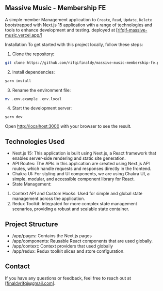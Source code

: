 ## Massive Music - Membership FE

A simple member Management application to `Create`, `Read`, `Update`, `Delete` bootstrapped with Next.js 15 application with a range of technologies and tools to enhance development and testing. deployed at [[rifqif-massive-music.vercel.app/](https://massive-music-membership-fe.vercel.app/)]

Installation
To get started with this project locally, follow these steps:

1. Clone the repository:

```bash
git clone https://github.com/rifqifinaldy/massive-music-membership-fe.git
```

2. Install dependencies:

```bash
yarn install
```

3. Rename the environment file:

```bash
mv .env.example .env.local
```

4. Start the development server:

```bash
yarn dev
```

Open [http://localhost:3000](http://localhost:3000) with your browser to see the result.

## Technologies Used

- Next.js 15: This application is built using Next.js, a React framework that enables server-side rendering and static site generation.
- API Routes: The APIs in this application are created using Next.js API routes, which handle requests and responses directly in the frontend.
- Chakra UI: For styling and UI components, we are using Chakra UI, a simple, modular, and accessible component library for React.
- State Management:

1. Context API and Custom Hooks: Used for simple and global state management across the application.
2. Redux Toolkit: Integrated for more complex state management scenarios, providing a robust and scalable state container.

## Project Structure

- /app/pages: Contains the Next.js pages
- /app/components: Reusable React components that are used globally.
- /app/context: Context providers that used globally
- /app/redux: Redux toolkit slices and store configuration.

## Contact

If you have any questions or feedback, feel free to reach out at [finaldyrifqi@gmail.com].

